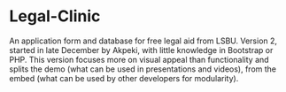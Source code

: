 # Legal-Clinic
An application form and database for free legal aid from LSBU. Version 2, started in late December by Akpeki, with little knowledge in Bootstrap or PHP. This version focuses more on visual appeal than functionality and splits the demo (what can be used in presentations and videos), from the embed (what can be used by other developers for modularity).
